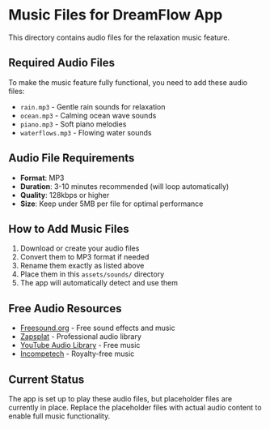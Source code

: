 # Music Files for DreamFlow App

This directory contains audio files for the relaxation music feature.

## Required Audio Files

To make the music feature fully functional, you need to add these audio files:

- `rain.mp3` - Gentle rain sounds for relaxation
- `ocean.mp3` - Calming ocean wave sounds  
- `piano.mp3` - Soft piano melodies
- `waterflows.mp3` - Flowing water sounds

## Audio File Requirements

- **Format**: MP3
- **Duration**: 3-10 minutes recommended (will loop automatically)
- **Quality**: 128kbps or higher
- **Size**: Keep under 5MB per file for optimal performance

## How to Add Music Files

1. Download or create your audio files
2. Convert them to MP3 format if needed
3. Rename them exactly as listed above
4. Place them in this `assets/sounds/` directory
5. The app will automatically detect and use them

## Free Audio Resources

- [Freesound.org](https://freesound.org) - Free sound effects and music
- [Zapsplat](https://zapsplat.com) - Professional audio library
- [YouTube Audio Library](https://www.youtube.com/audiolibrary/music) - Free music
- [Incompetech](https://incompetech.com) - Royalty-free music

## Current Status

The app is set up to play these audio files, but placeholder files are currently in place. Replace the placeholder files with actual audio content to enable full music functionality.

